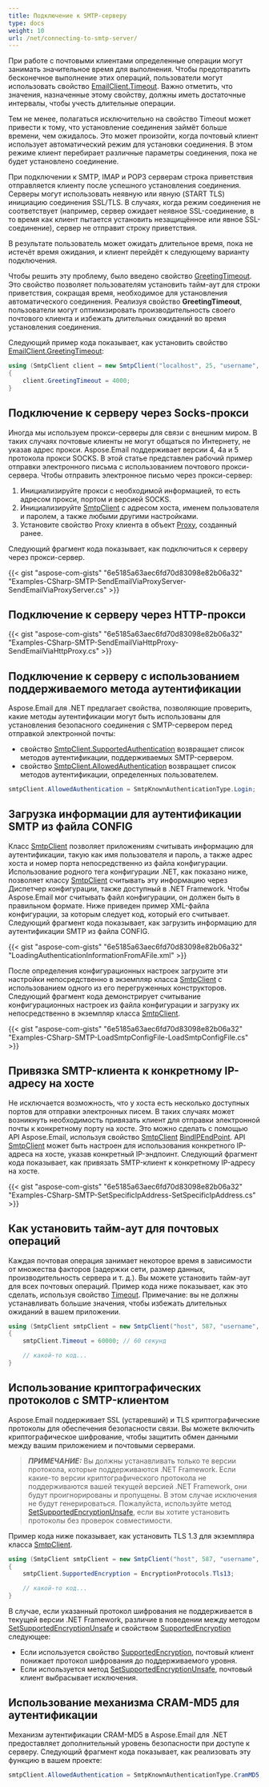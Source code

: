 ```yaml
---
title: Подключение к SMTP-серверу
type: docs
weight: 10
url: /net/connecting-to-smtp-server/
---
```


При работе с почтовыми клиентами определенные операции могут занимать значительное время для выполнения. Чтобы предотвратить бесконечное выполнение этих операций, пользователи могут использовать свойство [EmailClient.Timeout](https://reference.aspose.com/email/net/aspose.email.clients/emailclient/timeout/). Важно отметить, что значения, назначенные этому свойству, должны иметь достаточные интервалы, чтобы учесть длительные операции.

Тем не менее, полагаться исключительно на свойство Timeout может привести к тому, что установление соединения займёт больше времени, чем ожидалось. Это может произойти, когда почтовый клиент использует автоматический режим для установки соединения. В этом режиме клиент перебирает различные параметры соединения, пока не будет установлено соединение.

При подключении к SMTP, IMAP и POP3 серверам строка приветствия отправляется клиенту после успешного установления соединения. Серверы могут использовать неявную или явную (START TLS) инициацию соединения SSL/TLS. В случаях, когда режим соединения не соответствует (например, сервер ожидает неявное SSL-соединение, в то время как клиент пытается установить незащищённое или явное SSL-соединение), сервер не отправит строку приветствия.

В результате пользователь может ожидать длительное время, пока не истечёт время ожидания, и клиент перейдёт к следующему варианту подключения.

Чтобы решить эту проблему, было введено свойство [GreetingTimeout](https://reference.aspose.com/email/net/aspose.email.clients/emailclient/greetingtimeout/). Это свойство позволяет пользователям установить тайм-аут для строки приветствия, сокращая время, необходимое для установления автоматического соединения. Реализуя свойство **GreetingTimeout**, пользователи могут оптимизировать производительность своего почтового клиента и избежать длительных ожиданий во время установления соединения.

Следующий пример кода показывает, как установить свойство [EmailClient.GreetingTimeout](https://reference.aspose.com/email/net/aspose.email.clients/emailclient/greetingtimeout/):

```cs
using (SmtpClient client = new SmtpClient("localhost", 25, "username", "password"))
{
    client.GreetingTimeout = 4000;
}
```

## **Подключение к серверу через Socks-прокси**

Иногда мы используем прокси-серверы для связи с внешним миром. В таких случаях почтовые клиенты не могут общаться по Интернету, не указав адрес прокси. Aspose.Email поддерживает версии 4, 4a и 5 протокола прокси SOCKS. В этой статье представлен рабочий пример отправки электронного письма с использованием почтового прокси-сервера. Чтобы отправить электронное письмо через прокси-сервер:

1. Инициализируйте прокси с необходимой информацией, то есть адресом прокси, портом и версией SOCKS.
1. Инициализируйте [SmtpClient](https://reference.aspose.com/email/net/aspose.email.clients.smtp/smtpclient/) с адресом хоста, именем пользователя и паролем, а также любыми другими настройками.
1. Установите свойство Proxy клиента в объект [Proxy](https://reference.aspose.com/email/net/aspose.email.clients/proxy/), созданный ранее.

Следующий фрагмент кода показывает, как подключиться к серверу через прокси-сервер.

{{< gist "aspose-com-gists" "6e5185a63aec6fd70d83098e82b06a32" "Examples-CSharp-SMTP-SendEmailViaProxyServer-SendEmailViaProxyServer.cs" >}}

## **Подключение к серверу через HTTP-прокси**

{{< gist "aspose-com-gists" "6e5185a63aec6fd70d83098e82b06a32" "Examples-CSharp-SMTP-SendEmailViaHttpProxy-SendEmailViaHttpProxy.cs" >}}

## **Подключение к серверу с использованием поддерживаемого метода аутентификации**

Aspose.Email для .NET предлагает свойства, позволяющие проверить, какие методы аутентификации могут быть использованы для установления безопасного соединения с SMTP-сервером перед отправкой электронной почты:
- свойство [SmtpClient.SupportedAuthentication](https://reference.aspose.com/email/net/aspose.email.clients.smtp/smtpclient/supportedauthentication/) возвращает список методов аутентификации, поддерживаемых SMTP-сервером. 
- свойство [SmtpClient.AllowedAuthentication](https://reference.aspose.com/email/net/aspose.email.clients.smtp/smtpclient/allowedauthentication/) возвращает список методов аутентификации, определенных пользователем.

```cs
smtpClient.AllowedAuthentication = SmtpKnownAuthenticationType.Login;
```

## **Загрузка информации для аутентификации SMTP из файла CONFIG**

Класс [SmtpClient](https://reference.aspose.com/email/net/aspose.email.clients.smtp/smtpclient/) позволяет приложениям считывать информацию для аутентификации, такую как имя пользователя и пароль, а также адрес хоста и номер порта непосредственно из файла конфигурации. Использование родного тега конфигурации .NET, как показано ниже, позволяет классу [SmtpClient](https://reference.aspose.com/email/net/aspose.email.clients.smtp/smtpclient/) считывать эту информацию через Диспетчер конфигурации, также доступный в .NET Framework. Чтобы Aspose.Email мог считывать файл конфигурации, он должен быть в правильном формате. Ниже приведен пример XML-файла конфигурации, за которым следует код, который его считывает. Следующий фрагмент кода показывает, как загрузить информацию для аутентификации SMTP из файла CONFIG.

{{< gist "aspose-com-gists" "6e5185a63aec6fd70d83098e82b06a32" "LoadingAuthenticationInformationFromAFile.xml" >}}

После определения конфигурационных настроек загрузите эти настройки непосредственно в экземпляр класса [SmtpClient](https://reference.aspose.com/email/net/aspose.email.clients.smtp/smtpclient/) с использованием одного из его перегруженных конструкторов. Следующий фрагмент кода демонстрирует считывание конфигурационных настроек из файла конфигурации и загрузку их непосредственно в экземпляр класса [SmtpClient](https://reference.aspose.com/email/net/aspose.email.clients.smtp/smtpclient/).

{{< gist "aspose-com-gists" "6e5185a63aec6fd70d83098e82b06a32" "Examples-CSharp-SMTP-LoadSmtpConfigFile-LoadSmtpConfigFile.cs" >}}

## **Привязка SMTP-клиента к конкретному IP-адресу на хосте**

Не исключается возможность, что у хоста есть несколько доступных портов для отправки электронных писем. В таких случаях может возникнуть необходимость привязать клиент для отправки электронной почты к конкретному порту на хосте. Это можно сделать с помощью API Aspose.Email, используя свойство [SmtpClient](https://reference.aspose.com/email/net/aspose.email.clients.smtp/smtpclient/) [BindIPEndPoint](https://apireference.aspose.com/email/net/aspose.email.clients/emailclient/events/bindipendpoint). API [SmtpClient](https://reference.aspose.com/email/net/aspose.email.clients.smtp/smtpclient/) может быть настроен для использования конкретного IP-адреса на хосте, указав конкретный IP-эндпоинт. Следующий фрагмент кода показывает, как привязать SMTP-клиент к конкретному IP-адресу на хосте.

{{< gist "aspose-com-gists" "6e5185a63aec6fd70d83098e82b06a32" "Examples-CSharp-SMTP-SetSpecificIpAddress-SetSpecificIpAddress.cs" >}}

## **Как установить тайм-аут для почтовых операций**

Каждая почтовая операция занимает некоторое время в зависимости от множества факторов (задержки сети, размер данных, производительность сервера и т. д.). Вы можете установить тайм-аут для всех почтовых операций. Пример кода ниже показывает, как это сделать, используя свойство [Timeout](https://reference.aspose.com/email/net/aspose.email.clients/emailclient/timeout/). Примечание: вы не должны устанавливать большие значения, чтобы избежать длительных ожиданий в вашем приложении.

```csharp
using (SmtpClient smtpClient = new SmtpClient("host", 587, "username", "password", SecurityOptions.SSLExplicit))
{
    smtpClient.Timeout = 60000; // 60 секунд

    // какой-то код...
}
```

## **Использование криптографических протоколов с SMTP-клиентом**

Aspose.Email поддерживает SSL (устаревший) и TLS криптографические протоколы для обеспечения безопасности связи. Вы можете включить криптографическое шифрование, чтобы защитить обмен данными между вашим приложением и почтовыми серверами.

> **_ПРИМЕЧАНИЕ:_**  Вы должны устанавливать только те версии протокола, которые поддерживаются .NET Framework. Если какие-то версии криптографического протокола не поддерживаются вашей текущей версией .NET Framework, они будут проигнорированы и пропущены. В этом случае исключения не будут генерироваться. Пожалуйста, используйте метод [SetSupportedEncryptionUnsafe](https://reference.aspose.com/email/net/aspose.email.clients/emailclient/setsupportedencryptionunsafe/#setsupportedencryptionunsafe), если вы хотите установить протоколы без проверок совместимости.

Пример кода ниже показывает, как установить TLS 1.3 для экземпляра класса [SmtpClient](https://reference.aspose.com/email/net/aspose.email.clients.smtp/smtpclient/).

```csharp
using (SmtpClient smtpClient = new SmtpClient("host", 587, "username", "password", SecurityOptions.SSLExplicit))
{
    smtpClient.SupportedEncryption = EncryptionProtocols.Tls13;

    // какой-то код...
}
```

В случае, если указанный протокол шифрования не поддерживается в текущей версии .NET Framework, различие в поведении между методом [SetSupportedEncryptionUnsafe](https://reference.aspose.com/email/net/aspose.email.clients/emailclient/setsupportedencryptionunsafe/#setsupportedencryptionunsafe) и свойством [SupportedEncryption](https://reference.aspose.com/email/net/aspose.email.clients/emailclient/supportedencryption/) следующее:
- Если используется свойство [SupportedEncryption](https://reference.aspose.com/email/net/aspose.email.clients/emailclient/supportedencryption/), почтовый клиент понижает протокол шифрования до поддерживаемого уровня.
- Если используется метод [SetSupportedEncryptionUnsafe](https://reference.aspose.com/email/net/aspose.email.clients/emailclient/setsupportedencryptionunsafe/#setsupportedencryptionunsafe), почтовый клиент выбрасывает исключения.

##  **Использование механизма CRAM-MD5 для аутентификации**

Механизм аутентификации CRAM-MD5 в Aspose.Email для .NET предоставляет дополнительный уровень безопасности при доступе к серверу. Следующий фрагмент кода показывает, как реализовать эту функцию в вашем проекте:

```cs
smtpClient.AllowedAuthentication = SmtpKnownAuthenticationType.CramMD5;
```